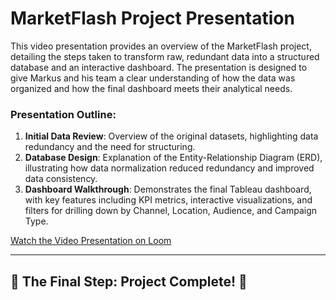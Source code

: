 # MarketFlash Project Presentation

This video presentation provides an overview of the MarketFlash project, detailing the steps taken to transform raw, redundant data into a structured database and an interactive dashboard. The presentation is designed to give Markus and his team a clear understanding of how the data was organized and how the final dashboard meets their analytical needs.

### Presentation Outline:
1. **Initial Data Review**: Overview of the original datasets, highlighting data redundancy and the need for structuring.
2. **Database Design**: Explanation of the Entity-Relationship Diagram (ERD), illustrating how data normalization reduced redundancy and improved data consistency.
3. **Dashboard Walkthrough**: Demonstrates the final Tableau dashboard, with key features including KPI metrics, interactive visualizations, and filters for drilling down by Channel, Location, Audience, and Campaign Type.

[Watch the Video Presentation on Loom](https://www.loom.com/share/33d6191735764c03a50f357252ce871b?sid=e2f2384e-98c6-4bcf-ad54-e159880847dd)

---

## 🎊 The Final Step: Project Complete! 🎊

